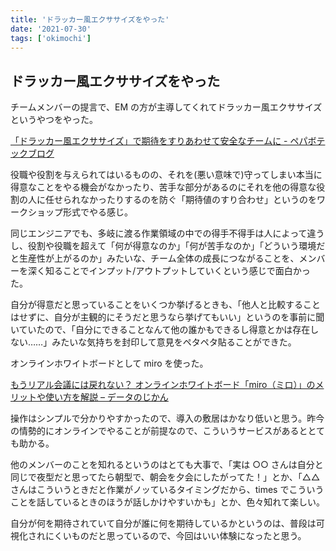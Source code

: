 ```yaml
---
title: 'ドラッカー風エクササイズをやった'
date: '2021-07-30'
tags: ['okimochi']
---
```


## ドラッカー風エクササイズをやった

チームメンバーの提言で、EM の方が主導してくれてドラッカー風エクササイズというやつをやった。

[「ドラッカー風エクササイズ」で期待をすりあわせて安全なチームに \- ペパボテックブログ](https://tech.pepabo.com/2017/07/07/the-drucker-exercise/)

役職や役割を与えられてはいるものの、それを(悪い意味で)守ってしまい本当に得意なことをやる機会がなかったり、苦手な部分があるのにそれを他の得意な役割の人に任せられなかったりするのを防ぐ「期待値のすり合わせ」というのをワークショップ形式でやる感じ。

同じエンジニアでも、多岐に渡る作業領域の中での得手不得手は人によって違うし、役割や役職を超えて「何が得意なのか」「何が苦手なのか」「どういう環境だと生産性が上がるのか」みたいな、チーム全体の成長につながることを、メンバーを深く知ることでインプット/アウトプットしていくという感じで面白かった。

自分が得意だと思っていることをいくつか挙げるときも、「他人と比較することはせずに、自分が主観的にそうだと思うなら挙げてもいい」というのを事前に聞いていたので、「自分にできることなんて他の誰かもできるし得意とかは存在しない……」みたいな気持ちを封印して意見をペタペタ貼ることができた。

オンラインホワイトボードとして miro を使った。

[もうリアル会議には戻れない？ オンラインホワイトボード「miro（ミロ）」のメリットや使い方を解説 – データのじかん](https://data.wingarc.com/miro-29261)

操作はシンプルで分かりやすかったので、導入の敷居はかなり低いと思う。昨今の情勢的にオンラインでやることが前提なので、こういうサービスがあるととても助かる。

他のメンバーのことを知れるというのはとても大事で、「実は ○○ さんは自分と同じで夜型だと思ってたら朝型で、朝会を夕会にしたがってた！」とか、「△△ さんはこういうときだと作業がノッているタイミングだから、times でこういうことを話しているときのほうが話しかけやすいかも」とか、色々知れて楽しい。

自分が何を期待されていて自分が誰に何を期待しているかというのは、普段は可視化されにくいものだと思っているので、今回はいい体験になったと思う。
